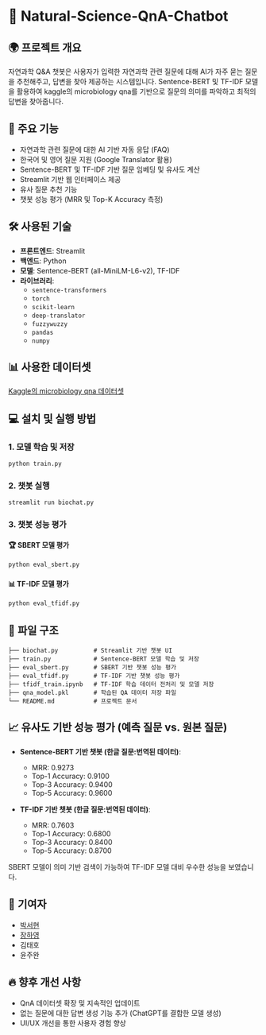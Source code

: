 # 🤖 Natural-Science-QnA-Chatbot

## 🌍 프로젝트 개요
자연과학 Q&A 챗봇은 사용자가 입력한 자연과학 관련 질문에 대해 AI가 자주 묻는 질문을 추천해주고, 답변을 찾아 제공하는 시스템입니다. Sentence-BERT 및 TF-IDF 모델을 활용하여 kaggle의 microbiology qna를 기반으로 질문의 의미를 파악하고 최적의 답변을 찾아줍니다.

## 🚀 주요 기능
- 자연과학 관련 질문에 대한 AI 기반 자동 응답 (FAQ)
- 한국어 및 영어 질문 지원 (Google Translator 활용)
- Sentence-BERT 및 TF-IDF 기반 질문 임베딩 및 유사도 계산
- Streamlit 기반 웹 인터페이스 제공
- 유사 질문 추천 기능
- 챗봇 성능 평가 (MRR 및 Top-K Accuracy 측정)

## 🛠 사용된 기술
- **프론트엔드**: Streamlit
- **백엔드**: Python
- **모델**: Sentence-BERT (all-MiniLM-L6-v2), TF-IDF
- **라이브러리**:
  - `sentence-transformers`
  - `torch`
  - `scikit-learn`
  - `deep-translator`
  - `fuzzywuzzy`
  - `pandas`
  - `numpy`

## 📊 사용한 데이터셋
[Kaggle의 microbiology qna 데이터셋](https://www.kaggle.com/datasets/moonstone34/microbiology-qna/code)

## 💻 설치 및 실행 방법
### 1. 모델 학습 및 저장
```bash
python train.py
```

### 2. 챗봇 실행
```bash
streamlit run biochat.py
```

### 3. 챗봇 성능 평가
#### 🏆 SBERT 모델 평가
```bash
python eval_sbert.py
```

#### 📊 TF-IDF 모델 평가
```bash
python eval_tfidf.py
```

## 📂 파일 구조
```
├── biochat.py          # Streamlit 기반 챗봇 UI
├── train.py            # Sentence-BERT 모델 학습 및 저장
├── eval_sbert.py       # SBERT 기반 챗봇 성능 평가
├── eval_tfidf.py       # TF-IDF 기반 챗봇 성능 평가
├── tfidf_train.ipynb   # TF-IDF 학습 데이터 전처리 및 모델 저장
├── qna_model.pkl       # 학습된 QA 데이터 저장 파일
└── README.md           # 프로젝트 문서
```

## 📈 유사도 기반 성능 평가 (예측 질문 vs. 원본 질문)
- **Sentence-BERT 기반 챗봇 (한글 질문:번역된 데이터)**:
  - MRR: 0.9273
  - Top-1 Accuracy: 0.9100
  - Top-3 Accuracy: 0.9400
  - Top-5 Accuracy: 0.9600

- **TF-IDF 기반 챗봇 (한글 질문:번역된 데이터)**:
  - MRR: 0.7603
  - Top-1 Accuracy: 0.6800
  - Top-3 Accuracy: 0.8400
  - Top-5 Accuracy: 0.8700

SBERT 모델이 의미 기반 검색이 가능하여 TF-IDF 모델 대비 우수한 성능을 보였습니다.

## 👥 기여자
- [박서현](seohyeoning@gmail.com)
- [장하영](hayoomee1214@gmail.com)
- 김태호
- 윤주완

## 🔥 향후 개선 사항
- QnA 데이터셋 확장 및 지속적인 업데이트
- 없는 질문에 대한 답변 생성 기능 추가 (ChatGPT를 결합한 모델 생성)
- UI/UX 개선을 통한 사용자 경험 향상
